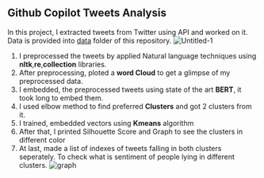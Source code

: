 ## Github Copilot Tweets Analysis
In this project, I extracted tweets from Twitter using API and worked on it. Data is provided into [data](https://github.com/Prasantkumar987/Natural_Language_Processing_using_Tensorflow/tree/main/Github_Copilot_Tweets_Analysis/data) folder of this repository. 
![Untitled-1](https://user-images.githubusercontent.com/54981696/129345522-1e05cbca-df7c-40c9-af15-d4b8feae1134.png)

1. I preprocessed the tweets by applied Natural language techniques using **nltk**,**re**,**collection** libraries.
2. After preprocessing, ploted a **word Cloud** to get a glimpse of my preprocessed data.
3. I embedded, the preprocessed tweets using state of the art **BERT**, it took long to embed them.
4. I used elbow method to find preferred **Clusters** and got 2 clusters from it.
5. I trained, embedded vectors using **Kmeans** algorithm 
6. After that, I printed Silhouette Score and Graph to see the clusters in different color
7. At last, made a list of indexes of tweets falling in both clusters seperately. To check what is sentiment of people lying in different clusters. 
![graph](https://user-images.githubusercontent.com/54981696/129323499-6e8538e8-dbeb-431b-98c5-76092f00289f.png)

